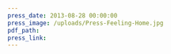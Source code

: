 ```yaml
---
press_date: 2013-08-28 00:00:00
press_image: /uploads/Press-Feeling-Home.jpg
pdf_path:
press_link:
---
```

